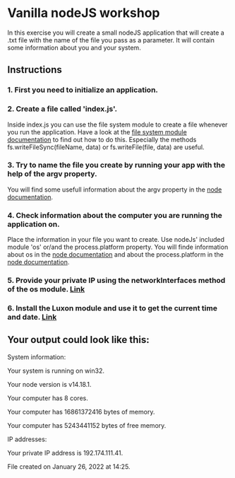# Vanilla nodeJS workshop

In this exercise you will create a small nodeJS application that will create a .txt file with the name of the file you pass as a parameter.
It will contain some information about you and your system.

## Instructions

### 1. First you need to initialize an application.

### 2. Create a file called 'index.js'.

Inside index.js you can use the file system module to create a file whenever you run the application.
Have a look at the [file system module documentation](https://nodejs.org/api/fs.html) to find out how to do this.
Especially the methods fs.writeFileSync(fileName, data) or fs.writeFile(file, data) are useful.

### 3. Try to name the file you create by running your app with the help of the argv property.

You will find some usefull information about the argv property in the [node documentation](https://nodejs.org/api/process.html#process_process_argv).

### 4. Check information about the computer you are running the application on.

Place the information in your file you want to create. Use nodeJs' included module 'os' or/and the process.platform property.
You will finde information about os in the [node documentation](https://nodejs.org/api/os.html) and about the process.platform in the [node documentation](https://nodejs.org/api/process.html#process_process_platform).

### 5. Provide your private IP using the networkInterfaces method of the os module. [Link](https://nodejs.org/api/os.html#os_os_networkinterfaces)

### 6. Install the Luxon module and use it to get the current time and date. [Link](https://www.npmjs.com/package/luxon)

## Your output could look like this:


System information:

Your system is running on win32.

Your node version is v14.18.1.

Your computer has 8 cores.

Your computer has 16861372416 bytes of memory.

Your computer has 5243441152 bytes of free memory.


IP addresses:

Your private IP address is 192.174.111.41.

File created on January 26, 2022 at 14:25.

